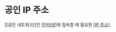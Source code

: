 # 공인 IP 주소

[[공인 네트워크]]인 [[인터넷]]에 접속할 때 필요한 [[IP 주소]].

[//begin]: # "Autogenerated link references for markdown compatibility"
[인터넷]: 인터넷.md "인터넷"
[IP 주소]: <IP 주소.md> "IP 주소"
[//end]: # "Autogenerated link references"